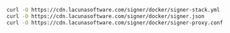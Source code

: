﻿```sh
curl -O https://cdn.lacunasoftware.com/signer/docker/signer-stack.yml
curl -O https://cdn.lacunasoftware.com/signer/docker/signer.json
curl -O https://cdn.lacunasoftware.com/signer/docker/signer-proxy.conf
```
